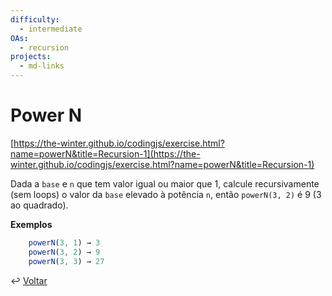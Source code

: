 ```yaml
---
difficulty:
  - intermediate
OAs:
  - recursion
projects:
  - md-links
---
```


# Power N

[https://the-winter.github.io/codingjs/exercise.html?name=powerN&title=Recursion-1](https://the-winter.github.io/codingjs/exercise.html?name=powerN&title=Recursion-1)

Dada a `base` e `n` que tem valor igual ou maior que 1, calcule recursivamente
(sem loops) o valor da `base` elevado à potência `n`, então `powerN(3, 2)` é 9
(3 ao quadrado).

**Exemplos**

```js
    powerN(3, 1) → 3
    powerN(3, 2) → 9
    powerN(3, 3) → 27
```

↩️ [Voltar](../../README.md)
